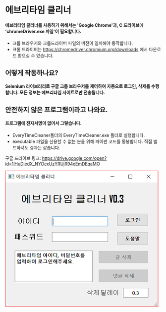 ﻿에브리타임 클리너
======
  
#### 에브리타임 클리너를 사용하기 위해서는 'Google Chrome'과, C 드라이브에 'chromeDriver.exe 파일'이 필요합니다.
  
* 크롬 브라우저와 크롬드라이버 파일의 버전이 일치해야 동작합니다.
* 크롬 드라이버는 https://chromedriver.chromium.org/downloads 에서 다운로드 받으실 수 있습니다.

어떻게 작동하나요?
------
  
#### Selenium 라이브러리로 구글 크롬 브라우저를 제어하여 자동으로 로그인, 삭제를 수행합니다. 모든 정보는 에브리타임 사이트로만 전송됩니다.


안전하지 않은 프로그램이라고 나와요.
------
  
#### 프로그램에 전자서명이 없어서 그렇습니다.
  
* EveryTimeCleaner폴더의 EveryTimeCleaner.exe 폴더로 실행합니다. 
* executable 파일을 신용할 수 없는 분을 위해 파이썬 코드를 동봉합니다. 직접 빌드하셔도 결과는 같습니다.   
   
  
구글 드라이브 링크: https://drive.google.com/open?id=1lHuDiedX_NYOcxUzYRUjR94eEmDEqaMO  
    
    
    
![EveryTimeGUI_Image](./EveryTimeGUI_Image.PNG)
